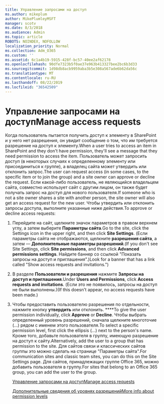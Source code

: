 ```yaml
---
title: Управление запросами на доступ
ms.author: mikeplum
author: MikePlumleyMSFT
manager: scotv
ms.date: 8/3/2018
ms.audience: Admin
ms.topic: article
ROBOTS: NOINDEX, NOFOLLOW
localization_priority: Normal
ms.collection: Adm_O365
ms.custom: ''
ms.assetid: 6c1a4b19-5915-428f-bc57-40ee2af62178
ms.openlocfilehash: 90dfe7323b5f0ae37e963b413327bee2bc6b3d33
ms.sourcegitcommit: 1d98db8acb9959aba3b5e308a567ade6b62da56c
ms.translationtype: MT
ms.contentlocale: ru-RU
ms.lasthandoff: 08/22/2019
ms.locfileid: "36542509"
---
```

# <a name="manage-access-requests"></a><span data-ttu-id="a47aa-102">Управление запросами на доступ</span><span class="sxs-lookup"><span data-stu-id="a47aa-102">Manage access requests</span></span>

<span data-ttu-id="a47aa-103">Когда пользователь пытается получить доступ к элементу в SharePoint и у него нет разрешения, он увидит сообщение о том, что им требуется разрешение на доступ к элементу.</span><span class="sxs-lookup"><span data-stu-id="a47aa-103">When a user tries to access an item in SharePoint and they don't have permission, they'll see a message that they need permission to access the item.</span></span> <span data-ttu-id="a47aa-104">Пользователь может запросить доступ (в некоторых случаях к определенному элементу или присоединиться к группе), а владелец сайта может утвердить или отклонить запрос.</span><span class="sxs-lookup"><span data-stu-id="a47aa-104">The user can request access (in some cases, to the specific item or to join the group) and a site owner can approve or decline the request.</span></span> <span data-ttu-id="a47aa-105">Если какой-либо пользователь, не являющийся владельцем сайта, совместно использует сайт с другим лицом, он также будет получать запрос на доступ для нового пользователя.</span><span class="sxs-lookup"><span data-stu-id="a47aa-105">If someone who is not a site owner shares a site with another person, the site owner will also get an access request for the new user.</span></span> <span data-ttu-id="a47aa-106">Чтобы утвердить или отклонить запросы доступа, выполните указанные ниже действия.</span><span class="sxs-lookup"><span data-stu-id="a47aa-106">To approve or decline access requests:</span></span>
  
1. <span data-ttu-id="a47aa-107">Перейдите на сайт, щелкните значок параметров в правом верхнем углу, а затем выберите **Параметры сайта**.</span><span class="sxs-lookup"><span data-stu-id="a47aa-107">Go to the site, click the Settings icon in the upper right, and then click **Site Settings**.</span></span> <span data-ttu-id="a47aa-108">(Если параметры сайта не отображаются, щелкните **разрешения сайта**, а затем — **Дополнительные параметры разрешений**.</span><span class="sxs-lookup"><span data-stu-id="a47aa-108">(If you don't see Site Settings, click **Site permissions**, and then click **Advanced permissions settings**.</span></span> <span data-ttu-id="a47aa-109">Найдите баннер со ссылкой "Показать запросы на доступ и приглашения".)</span><span class="sxs-lookup"><span data-stu-id="a47aa-109">Look for a banner that has a link called "Show access requests and invitations.")</span></span>
    
2. <span data-ttu-id="a47aa-110">В разделе **Пользователи и разрешения** нажмите **Запросы на доступ и приглашения**.</span><span class="sxs-lookup"><span data-stu-id="a47aa-110">Under **Users and Permissions**, click **Access requests and invitations**.</span></span> <span data-ttu-id="a47aa-111">(Если это не появилось, запросы на доступ не были выполнены.)</span><span class="sxs-lookup"><span data-stu-id="a47aa-111">(If this doesn't appear, no access requests have been made.)</span></span>
    
3. <span data-ttu-id="a47aa-112">Чтобы предоставить пользователю разрешения по отдельности, нажмите кнопку **утвердить** или отклонить. \*\*\*\*</span><span class="sxs-lookup"><span data-stu-id="a47aa-112">To give the user permission individually, click **Approve** or **Decline**.</span></span> <span data-ttu-id="a47aa-113">Чтобы выбрать определенный уровень разрешений, сначала щелкните многоточие (...) рядом с именем этого пользователя.</span><span class="sxs-lookup"><span data-stu-id="a47aa-113">To select a specific permission level, first click the ellipsis (...) next to the person's name.</span></span> <span data-ttu-id="a47aa-114">Кроме того, добавьте пользователя в группу, имеющую разрешение на доступ к сайту.</span><span class="sxs-lookup"><span data-stu-id="a47aa-114">Alternatively, add the user to a group that has permission to the site.</span></span> <span data-ttu-id="a47aa-115">Для сайтов связи и классических сайтов группы это можно сделать на странице "Параметры сайта".</span><span class="sxs-lookup"><span data-stu-id="a47aa-115">For communication sites and classic team sites, you can do this on the Site Settings page.</span></span> <span data-ttu-id="a47aa-116">Для сайтов, принадлежащих группе Office 365, можно добавить пользователя в группу.</span><span class="sxs-lookup"><span data-stu-id="a47aa-116">For sites that belong to an Office 365 group, you can add the user to the group.</span></span>
    
    [<span data-ttu-id="a47aa-117">Управление запросами на доступ</span><span class="sxs-lookup"><span data-stu-id="a47aa-117">Manage access requests </span></span>](https://go.microsoft.com/fwlink/?linkid=2008747)
    
    [<span data-ttu-id="a47aa-118">Дополнительные сведения об уровнях разрешений</span><span class="sxs-lookup"><span data-stu-id="a47aa-118">More info about permission levels</span></span>](https://go.microsoft.com/fwlink/?linkid=867071)
    

